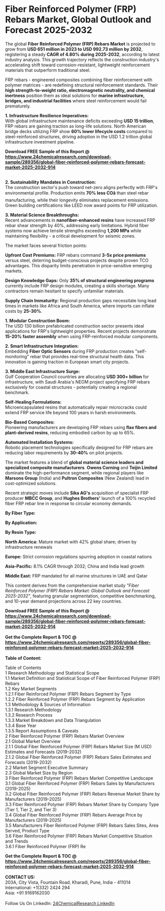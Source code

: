 <h1>Fiber Reinforced Polymer (FRP) Rebars Market, Global Outlook and Forecast 2025-2032</h1><p>The global <strong>Fiber Reinforced Polymer (FRP) Rebars Market</strong> is projected to grow from <strong>USD 651 million in 2023 to USD 992.73 million by 2032</strong>, registering a steady <strong>CAGR of 4.80% during 2025-2032</strong>, according to latest industry analysis. This growth trajectory reflects the construction industry's accelerating shift toward corrosion-resistant, lightweight reinforcement materials that outperform traditional steel.</p><p>FRP rebars - engineered composites combining fiber reinforcement with polymer matrices - are redefining structural reinforcement standards. Their <strong>high strength-to-weight ratio, electromagnetic neutrality, and chemical inertness</strong> position them as ideal solutions for <strong>marine infrastructure, bridges, and industrial facilities</strong> where steel reinforcement would fail prematurely.</p><p><strong>1. Infrastructure Resilience Imperatives:</strong><br>
With global infrastructure maintenance deficits exceeding <strong>USD 15 trillion</strong>, FRP rebars are gaining traction as long-life solutions. North American bridge decks utilizing FRP show <strong>60% lower lifecycle costs</strong> compared to steel-reinforced structures, driving adoption in the USD 1.2 trillion global infrastructure investment pipeline.</p><div><b>Download FREE Sample of this Report @ 
            <a href="https://www.24chemicalresearch.com/download-sample/289356/global-fiber-reinforced-polymer-rebars-forecast-market-2025-2032-914">
            https://www.24chemicalresearch.com/download-sample/289356/global-fiber-reinforced-polymer-rebars-forecast-market-2025-2032-914</a></b></div><br><p><strong>2. Sustainability Mandates in Construction:</strong><br>
The construction sector's push toward net-zero aligns perfectly with FRP's environmental profile. Production emits <strong>70% less COâ</strong> than steel rebar manufacturing, while their longevity eliminates replacement emissions. Green building certifications like LEED now award points for FRP utilization.</p><p><strong>3. Material Science Breakthroughs:</strong><br>
Recent advancements in <strong>nanofiber-enhanced resins</strong> have increased FRP rebar shear strength by 40%, addressing early limitations. Hybrid fiber systems now achieve tensile strengths exceeding <strong>1,200 MPa</strong> while maintaining flexibility - a critical development for seismic zones.</p><p>The market faces several friction points:</p><p><strong>Upfront Cost Premiums:</strong> FRP rebars command <strong>3-5x price premiums</strong> versus steel, deterring budget-conscious projects despite proven TCO advantages. This disparity limits penetration in price-sensitive emerging markets.</p><p><strong>Design Knowledge Gaps:</strong> Only <strong>35% of structural engineering programs</strong> currently include FRP design modules, creating a skills shortage. Many contractors remain hesitant to specify unfamiliar materials.</p><p><strong>Supply Chain Immaturity:</strong> Regional production gaps necessitate long lead times in markets like Africa and South America, where imports can inflate costs by <strong>25-30%</strong>.</p><p><strong>1. Modular Construction Boom:</strong><br>
The USD 130 billion prefabricated construction sector presents ideal applications for FRP's lightweight properties. Recent projects demonstrate <strong>15-20% faster assembly</strong> when using FRP-reinforced modular components.</p><p><strong>2. Smart Infrastructure Integration:</strong><br>
Embedding <strong>Fiber Optic Sensors</strong> during FRP production creates "self-monitoring" rebar that provides real-time structural health data. This innovation is gaining traction in European smart city projects.</p><p><strong>3. Middle East Infrastructure Surge:</strong><br>
Gulf Cooperation Council countries are allocating <strong>USD 300+ billion</strong> for infrastructure, with Saudi Arabia's NEOM project specifying FRP rebars exclusively for coastal structures - potentially creating a regional benchmark.</p><p><strong>Self-Healing Formulations:</strong><br>
	Microencapsulated resins that automatically repair microcracks could extend FRP service life beyond 100 years in harsh environments.</p><p><strong>Bio-Based Composites:</strong><br>
	Pioneering manufacturers are developing FRP rebars using <strong>flax fibers and plant-derived resins</strong>, reducing embodied carbon by up to 65%.</p><p><strong>Automated Installation Systems:</strong><br>
	Robotic placement technologies specifically designed for FRP rebars are reducing labor requirements by <strong>30-40%</strong> on pilot projects.</p><p>The market features a blend of <strong>global material science leaders and specialized composite manufacturers</strong>. <strong>Owens Corning</strong> and <strong>Teijin Limited</strong> dominate the high-performance segment, while regional players like <strong>Marsons Group</strong> (India) and <strong>Pultron Composites</strong> (New Zealand) lead in cost-optimized solutions.</p><p>Recent strategic moves include <strong>Sika AG's</strong> acquisition of specialist FRP producer <strong>MBCC Group</strong>, and <strong>Hughes Brothers'</strong> launch of a 100% recycled fiber FRP rebar line in response to circular economy demands.</p><p><strong>By Fiber Type:</strong></p><p><strong>By Application:</strong></p><p><strong>By Resin Type:</strong></p><p><strong>North America:</strong> Mature market with 42% global share; driven by infrastructure renewals</p><p><strong>Europe:</strong> Strict corrosion regulations spurring adoption in coastal nations</p><p><strong>Asia-Pacific:</strong> 8.1% CAGR through 2032; China and India lead growth</p><p><strong>Middle East:</strong> FRP mandated for all marine structures in UAE and Qatar</p><p>This content derives from the comprehensive market study <em>"Fiber Reinforced Polymer (FRP) Rebars Market: Global Outlook and Forecast 2025-2032"</em>, featuring granular segmentation, competitive benchmarking, and 10-year demand projections across 22 key countries.</p><div><b>Download FREE Sample of this Report @ 
            <a href="https://www.24chemicalresearch.com/download-sample/289356/global-fiber-reinforced-polymer-rebars-forecast-market-2025-2032-914">
            https://www.24chemicalresearch.com/download-sample/289356/global-fiber-reinforced-polymer-rebars-forecast-market-2025-2032-914</a></b></div><br><div><b>Get the Complete Report & TOC @ 
            <a href="https://www.24chemicalresearch.com/reports/289356/global-fiber-reinforced-polymer-rebars-forecast-market-2025-2032-914">
            https://www.24chemicalresearch.com/reports/289356/global-fiber-reinforced-polymer-rebars-forecast-market-2025-2032-914</a></b></div><br>
            <b>Table of Content:</b><p>Table of Contents<br />
1 Research Methodology and Statistical Scope<br />
1.1 Market Definition and Statistical Scope of Fiber Reinforced Polymer (FRP) Rebars<br />
1.2 Key Market Segments<br />
1.2.1 Fiber Reinforced Polymer (FRP) Rebars Segment by Type<br />
1.2.2 Fiber Reinforced Polymer (FRP) Rebars Segment by Application<br />
1.3 Methodology & Sources of Information<br />
1.3.1 Research Methodology<br />
1.3.2 Research Process<br />
1.3.3 Market Breakdown and Data Triangulation<br />
1.3.4 Base Year<br />
1.3.5 Report Assumptions & Caveats<br />
2 Fiber Reinforced Polymer (FRP) Rebars Market Overview<br />
2.1 Global Market Overview<br />
2.1.1 Global Fiber Reinforced Polymer (FRP) Rebars Market Size (M USD) Estimates and Forecasts (2019-2032)<br />
2.1.2 Global Fiber Reinforced Polymer (FRP) Rebars Sales Estimates and Forecasts (2019-2032)<br />
2.2 Market Segment Executive Summary<br />
2.3 Global Market Size by Region<br />
3 Fiber Reinforced Polymer (FRP) Rebars Market Competitive Landscape<br />
3.1 Global Fiber Reinforced Polymer (FRP) Rebars Sales by Manufacturers (2019-2025)<br />
3.2 Global Fiber Reinforced Polymer (FRP) Rebars Revenue Market Share by Manufacturers (2019-2025)<br />
3.3 Fiber Reinforced Polymer (FRP) Rebars Market Share by Company Type (Tier 1, Tier 2, and Tier 3)<br />
3.4 Global Fiber Reinforced Polymer (FRP) Rebars Average Price by Manufacturers (2019-2025)<br />
3.5 Manufacturers Fiber Reinforced Polymer (FRP) Rebars Sales Sites, Area Served, Product Type<br />
3.6 Fiber Reinforced Polymer (FRP) Rebars Market Competitive Situation and Trends<br />
3.6.1 Fiber Reinforced Polymer (FRP) Re</p><div><b>Get the Complete Report & TOC @ 
            <a href="https://www.24chemicalresearch.com/reports/289356/global-fiber-reinforced-polymer-rebars-forecast-market-2025-2032-914">
            https://www.24chemicalresearch.com/reports/289356/global-fiber-reinforced-polymer-rebars-forecast-market-2025-2032-914</a></b></div><br><b>CONTACT US:</b><br>
            203A, City Vista, Fountain Road, Kharadi, Pune, India - 411014<br>
            International: +1(332) 2424 294<br>
            Asia: +91 9169162030 <br><br>
            Follow Us On LinkedIn: <a href="https://www.linkedin.com/company/24chemicalresearch/">24ChemicalResearch LinkedIn</a>